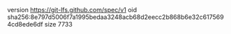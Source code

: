 version https://git-lfs.github.com/spec/v1
oid sha256:8e797d5006f7a1995bedaa3248acb68d2eecc2b868b6e32c6175694cd8ede6df
size 7733
